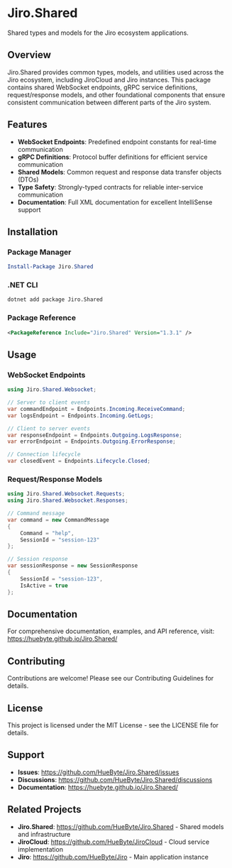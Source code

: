 # Jiro.Shared

Shared types and models for the Jiro ecosystem applications.

## Overview

Jiro.Shared provides common types, models, and utilities used across the Jiro ecosystem, including JiroCloud and Jiro instances. This package contains shared WebSocket endpoints, gRPC service definitions, request/response models, and other foundational components that ensure consistent communication between different parts of the Jiro system.

## Features

- **WebSocket Endpoints**: Predefined endpoint constants for real-time communication
- **gRPC Definitions**: Protocol buffer definitions for efficient service communication
- **Shared Models**: Common request and response data transfer objects (DTOs)
- **Type Safety**: Strongly-typed contracts for reliable inter-service communication
- **Documentation**: Full XML documentation for excellent IntelliSense support

## Installation

### Package Manager

```powershell
Install-Package Jiro.Shared
```

### .NET CLI

```bash
dotnet add package Jiro.Shared
```

### Package Reference

```xml
<PackageReference Include="Jiro.Shared" Version="1.3.1" />
```

## Usage

### WebSocket Endpoints

```csharp
using Jiro.Shared.Websocket;

// Server to client events
var commandEndpoint = Endpoints.Incoming.ReceiveCommand;
var logsEndpoint = Endpoints.Incoming.GetLogs;

// Client to server events  
var responseEndpoint = Endpoints.Outgoing.LogsResponse;
var errorEndpoint = Endpoints.Outgoing.ErrorResponse;

// Connection lifecycle
var closedEvent = Endpoints.Lifecycle.Closed;
```

### Request/Response Models

```csharp
using Jiro.Shared.Websocket.Requests;
using Jiro.Shared.Websocket.Responses;

// Command message
var command = new CommandMessage
{
    Command = "help",
    SessionId = "session-123"
};

// Session response
var sessionResponse = new SessionResponse
{
    SessionId = "session-123",
    IsActive = true
};
```

## Documentation

For comprehensive documentation, examples, and API reference, visit:
<https://huebyte.github.io/Jiro.Shared/>

## Contributing

Contributions are welcome! Please see our Contributing Guidelines for details.

## License

This project is licensed under the MIT License - see the LICENSE file for details.

## Support

- **Issues**: <https://github.com/HueByte/Jiro.Shared/issues>
- **Discussions**: <https://github.com/HueByte/Jiro.Shared/discussions>
- **Documentation**: <https://huebyte.github.io/Jiro.Shared/>

## Related Projects

- **Jiro.Shared**: <https://github.com/HueByte/Jiro.Shared> - Shared models and infrastructure
- **JiroCloud**: <https://github.com/HueByte/JiroCloud> - Cloud service implementation
- **Jiro**: <https://github.com/HueByte/Jiro> - Main application instance
